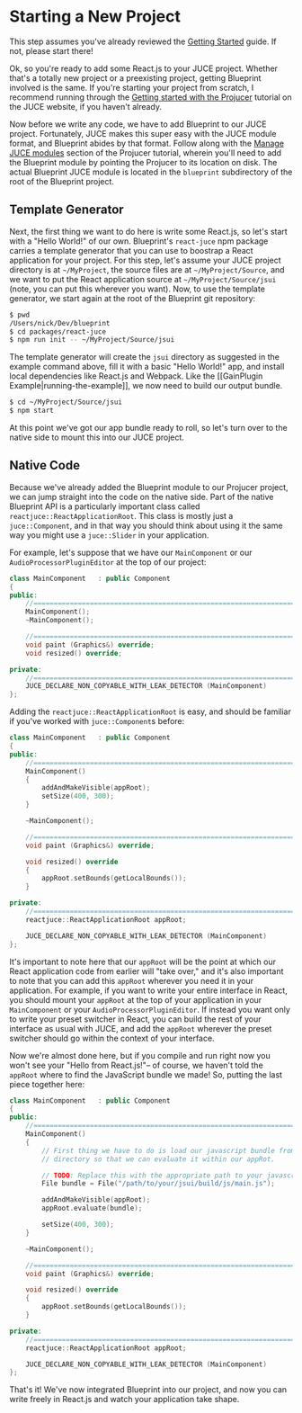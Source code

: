 # Starting a New Project

This step assumes you've already reviewed the [Getting Started](Getting_Started.md) guide. If not,
please start there!

Ok, so you're ready to add some React.js to your JUCE project. Whether that's a totally new project or a preexisting project, getting Blueprint involved is the same. If you're starting your project from scratch, I recommend running through the [Getting started with the Projucer](https://docs.juce.com/master/tutorial_new_projucer_project.html) tutorial on the JUCE website, if you haven't already.

Now before we write any code, we have to add Blueprint to our JUCE project. Fortunately, JUCE makes this super
easy with the JUCE module format, and Blueprint abides by that format. Follow along with the [Manage JUCE modules](https://docs.juce.com/master/tutorial_manage_projucer_project.html#tutorial_manage_projucer_project_managing_modules) section of the Projucer tutorial, wherein you'll need to add the Blueprint module by pointing the Projucer to its location on disk. The actual Blueprint JUCE module is located in the `blueprint` subdirectory of the root of the Blueprint project.

## Template Generator

Next, the first thing we want to do here is write some React.js, so let's start with a "Hello World!" of our own. Blueprint's `react-juce` npm package carries a template generator that you can use to boostrap a React application for your project. For this step, let's assume your JUCE project directory is at `~/MyProject`, the source files are at `~/MyProject/Source`, and we want to put the React application source at `~/MyProject/Source/jsui` (note, you can put this wherever you want). Now, to use the template generator, we start again at the root of the Blueprint git repository:

```bash
$ pwd
/Users/nick/Dev/blueprint
$ cd packages/react-juce
$ npm run init -- ~/MyProject/Source/jsui
```

The template generator will create the `jsui` directory as suggested in the example command above, fill it
with a basic "Hello World!" app, and install local dependencies like React.js and Webpack. Like the [[GainPlugin Example|running-the-example]], we now need to build our output bundle.

```bash
$ cd ~/MyProject/Source/jsui
$ npm start
```

At this point we've got our app bundle ready to roll, so let's turn over to the native side to mount this into
our JUCE project.

## Native Code

Because we've already added the Blueprint module to our Projucer project, we can jump straight into the code on the native side. Part of the native Blueprint API is a particularly important class called `reactjuce::ReactApplicationRoot`. This class is mostly just a `juce::Component`, and in that way you should think about using it the same way you might use a `juce::Slider` in your application.

For example, let's suppose that we have our `MainComponent` or our `AudioProcessorPluginEditor` at the top of our project:

```cpp
class MainComponent   : public Component
{
public:
    //==============================================================================
    MainComponent();
    ~MainComponent();

    //==============================================================================
    void paint (Graphics&) override;
    void resized() override;

private:
    //==============================================================================
    JUCE_DECLARE_NON_COPYABLE_WITH_LEAK_DETECTOR (MainComponent)
};
```

Adding the `reactjuce::ReactApplicationRoot` is easy, and should be familiar if you've worked with `juce::Component`s before:

```cpp
class MainComponent   : public Component
{
public:
    //==============================================================================
    MainComponent()
    {
        addAndMakeVisible(appRoot);
        setSize(400, 300);
    }

    ~MainComponent();

    //==============================================================================
    void paint (Graphics&) override;

    void resized() override
    {
        appRoot.setBounds(getLocalBounds());
    }

private:
    //==============================================================================
    reactjuce::ReactApplicationRoot appRoot;

    JUCE_DECLARE_NON_COPYABLE_WITH_LEAK_DETECTOR (MainComponent)
};
```

It's important to note here that our `appRoot` will be the point at which our React application code from earlier
will "take over," and it's also important to note that you can add this `appRoot` wherever you need it in your application. For example, if you want to write your entire interface in React, you should mount your `appRoot` at the top of your application in your `MainComponent` or your `AudioProcessorPluginEditor`. If instead you want only to write your preset switcher in React, you can build the rest of your interface as usual with JUCE, and add the `appRoot` wherever the preset switcher should go within the context of your interface.

Now we're almost done here, but if you compile and run right now you won't see your "Hello from React.js!"– of course, we haven't told the `appRoot` where to find the JavaScript bundle we made! So, putting the last piece together here:

```cpp
class MainComponent   : public Component
{
public:
    //==============================================================================
    MainComponent()
    {
        // First thing we have to do is load our javascript bundle from the build
        // directory so that we can evaluate it within our appRot.

        // TODO: Replace this with the appropriate path to your javascript bundle!
        File bundle = File("/path/to/your/jsui/build/js/main.js");

        addAndMakeVisible(appRoot);
        appRoot.evaluate(bundle);

        setSize(400, 300);
    }

    ~MainComponent();

    //==============================================================================
    void paint (Graphics&) override;

    void resized() override
    {
        appRoot.setBounds(getLocalBounds());
    }

private:
    //==============================================================================
    reactjuce::ReactApplicationRoot appRoot;

    JUCE_DECLARE_NON_COPYABLE_WITH_LEAK_DETECTOR (MainComponent)
};
```

That's it! We've now integrated Blueprint into our project, and now you can write freely in React.js and watch your application take shape.
